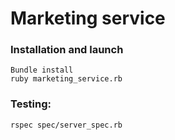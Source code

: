 # Marketing service

### Installation and launch
```
Bundle install
ruby marketing_service.rb
```

### Testing:
```
rspec spec/server_spec.rb
```
